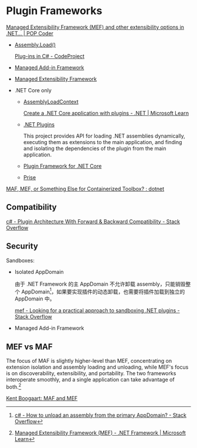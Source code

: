 # Plugin Frameworks
[Managed Extensibility Framework (MEF) and other extensibility options in .NET… | POP Coder](https://emcpadden.wordpress.com/2008/12/07/managed-extensibility-framework-and-others/)

- [Assembly.Load()](https://learn.microsoft.com/en-us/dotnet/api/system.reflection.assembly.load?view=netframework-4.8)

  [Plug-ins in C# - CodeProject](https://www.codeproject.com/Articles/6334/Plug-ins-in-C)
- [Managed Add-in Framework](Managed%20Add-in%20Framework.md)
- [Managed Extensibility Framework](Managed%20Extensibility%20Framework.md)
- .NET Core only
  - [AssemblyLoadContext](https://learn.microsoft.com/en-us/dotnet/api/system.runtime.loader.assemblyloadcontext)

    [Create a .NET Core application with plugins - .NET | Microsoft Learn](https://learn.microsoft.com/en-us/dotnet/core/tutorials/creating-app-with-plugin-support)
  - [.NET Plugins](https://github.com/natemcmaster/DotNetCorePlugins)
  
    This project provides API for loading .NET assemblies dynamically, executing them as extensions to the main application, and finding and isolating the dependencies of the plugin from the main application.
  - [Plugin Framework for .NET Core](https://github.com/weikio/PluginFramework)
  - [Prise](https://github.com/merken/Prise)

[MAF, MEF, or Something Else for Containerized Toolbox? : dotnet](https://www.reddit.com/r/dotnet/comments/16oqdu4/maf_mef_or_something_else_for_containerized/?sort=new)

## Compatibility
[c# - Plugin Architecture With Forward & Backward Compatibility - Stack Overflow](https://stackoverflow.com/questions/15443536/plugin-architecture-with-forward-backward-compatibility)

## Security
Sandboxes:
- Isolated AppDomain

  由于 .NET Framework 的主 AppDomain 不允许卸载 assembly，只能销毁整个 AppDomain[^appdomain-unload]，如果要实现插件的动态卸载，也需要将插件加载到独立的 AppDomain 中。

  [mef - Looking for a practical approach to sandboxing .NET plugins - Stack Overflow](https://stackoverflow.com/questions/4145713/looking-for-a-practical-approach-to-sandboxing-net-plugins)

- Managed Add-in Framework

## MEF vs MAF
The focus of MAF is slightly higher-level than MEF, concentrating on extension isolation and assembly loading and unloading, while MEF's focus is on discoverability, extensibility, and portability. The two frameworks interoperate smoothly, and a single application can take advantage of both.[^mef]

[Kent Boogaart: MAF and MEF](http://web.archive.org/web/20140114182810/http://kentb.blogspot.com/2009/02/maf-and-mef.html)

[^mef]: [Managed Extensibility Framework (MEF) - .NET Framework | Microsoft Learn](https://learn.microsoft.com/en-us/dotnet/framework/mef/)
[^appdomain-unload]: [c# - How to unload an assembly from the primary AppDomain? - Stack Overflow](https://stackoverflow.com/questions/123391/how-to-unload-an-assembly-from-the-primary-appdomain)